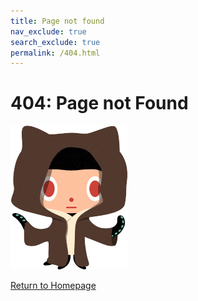 ```yaml
---
title: Page not found
nav_exclude: true
search_exclude: true
permalink: /404.html
---
```


# 404: Page not Found

<img src="assets/global/404.png" />

<a href="index.html">Return to Homepage</a>
